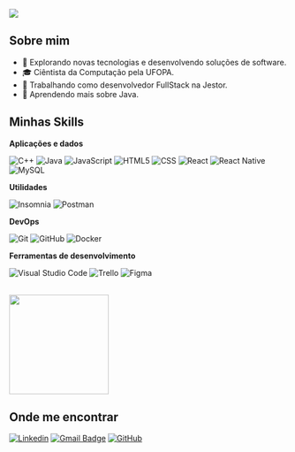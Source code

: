 ![](https://komarev.com/ghpvc/?username=iuricode&color=006bed)

## Sobre mim

- 🤔 Explorando novas tecnologias e desenvolvendo soluções de software.
- 🎓 Ciêntista da Computação pela UFOPA.
- 💼 Trabalhando como desenvolvedor FullStack na Jestor.
- 🌱 Aprendendo mais sobre Java.

## Minhas Skills

**Aplicações e dados**

![C++](https://img.shields.io/badge/-C++-333333?style=flat&logo=C%2B%2B&logoColor=00599C)
![Java](https://img.shields.io/badge/-Java-333333?style=flat&logo=Java&logoColor=007396)
![JavaScript](https://img.shields.io/badge/-JavaScript-333333?style=flat&logo=javascript)
![HTML5](https://img.shields.io/badge/-HTML5-333333?style=flat&logo=HTML5)
![CSS](https://img.shields.io/badge/-CSS-333333?style=flat&logo=CSS3&logoColor=1572B6)
![React](https://img.shields.io/badge/-React-333333?style=flat&logo=react)
![React Native](https://img.shields.io/badge/-React%20Native-333333?style=flat&logo=react)
![MySQL](https://img.shields.io/badge/-MySQL-333333?style=flat&logo=mysql)

**Utilidades**

![Insomnia](https://img.shields.io/badge/-Insomnia-333333?style=flat&logo=insomnia)
![Postman](https://img.shields.io/badge/-Postman-333333?style=flat&logo=postman)

**DevOps**

![Git](https://img.shields.io/badge/-Git-333333?style=flat&logo=git)
![GitHub](https://img.shields.io/badge/-GitHub-333333?style=flat&logo=github)
![Docker](https://img.shields.io/badge/-Docker-333333?style=flat&logo=docker)


**Ferramentas de desenvolvimento**

![Visual Studio Code](https://img.shields.io/badge/-Visual%20Studio%20Code-333333?style=flat&logo=visual-studio-code&logoColor=007ACC)
![Trello](https://img.shields.io/badge/-Trello-333333?style=flat&logo=trello&logoColor=007ACC)
![Figma](https://img.shields.io/badge/-Figma-333333?style=flat&logo=figma&logoColor=007ACC)

<br/>

<a href="https://github.com/alecsmatos" title="Alecsander">
  <img height="180em" src="https://github-readme-stats.vercel.app/api?username=alecsmatos1&theme=dracula&show_icons=true" />
</a>

## Onde me encontrar

[![Linkedin](https://img.shields.io/badge/-alecsmatos1-blue?style=flat-square&logo=Linkedin&logoColor=white&link=https://github.com/alecsmatos1)](https://github.com/alecsmatos1)
[![Gmail Badge](https://img.shields.io/badge/Alecsander-006bed?style=flat-square&logo=Gmail&logoColor=white&link=mailto:alecsander.tec@gmail.com)](mailto:alecsander.tec@gmail.com)
[![GitHub](https://img.shields.io/github/followers/alecsmatos1?label=follow&style=social)](https://github.com/alecsmatos1)
